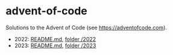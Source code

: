 # advent-of-code
Solutions to the Advent of Code (see https://adventofcode.com).
- 2022: [README.md](2022/README.md), [folder /2022](2022/)
- 2023: [README.md](2023/README.md), [folder /2023](2023/)